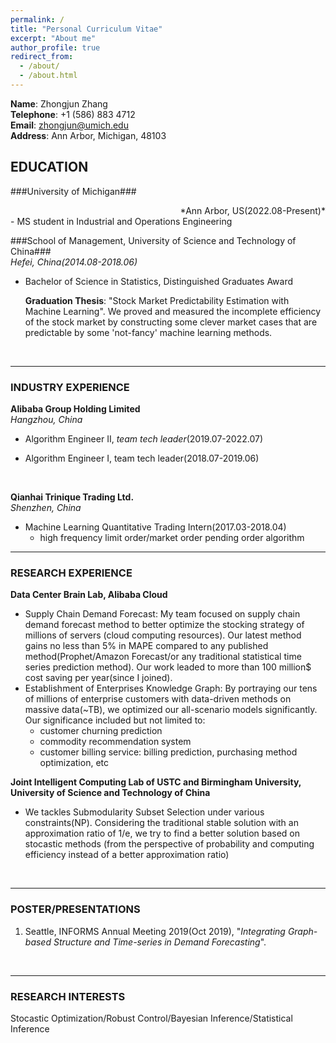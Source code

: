 ```yaml
---
permalink: /
title: "Personal Curriculum Vitae"
excerpt: "About me"
author_profile: true
redirect_from: 
  - /about/
  - /about.html
---
```

**Name**: Zhongjun Zhang\
**Telephone**: +1 (586) 883 4712 \
**Email**: zhongjun@umich.edu\
**Address**: Ann Arbor, Michigan, 48103
<br>

## EDUCATION
###University of Michigan###
<div style="text-align: right"> *Ann Arbor, US(2022.08-Present)* </div>
- MS student in Industrial and Operations Engineering
<br>

###School of Management, University of Science and Technology of China###\
*Hefei, China(2014.08-2018.06)*
- Bachelor of Science in Statistics, Distinguished Graduates Award

  **Graduation Thesis**: "Stock Market Predictability Estimation with Machine Learning". We proved and measured the incomplete efficiency of the stock market by constructing some clever market cases that are predictable by some 'not-fancy' machine learning methods.
<br>

---
### INDUSTRY EXPERIENCE
**Alibaba Group Holding Limited**\
*Hangzhou, China*
- Algorithm Engineer II, *team tech leader*(2019.07-2022.07)

- Algorithm Engineer I, team tech leader(2018.07-2019.06)
<br>

**Qianhai Trinique Trading Ltd.**\
*Shenzhen, China*
- Machine Learning Quantitative Trading Intern(2017.03-2018.04)
  - high frequency limit order/market order pending order algorithm 

---

### RESEARCH EXPERIENCE

**Data Center Brain Lab, Alibaba Cloud**
  - Supply Chain Demand Forecast: My team focused on supply chain demand forecast method to better optimize the stocking strategy of millions of servers (cloud computing resources). Our latest method gains no less than 5% in MAPE compared to any published method(Prophet/Amazon Forecast/or any traditional statistical time series prediction method). Our work leaded to more than 100 million$ cost saving per year(since I joined). 
  - Establishment of Enterprises Knowledge Graph: By portraying our tens of millions of enterprise customers with data-driven methods on massive data(~TB), we optimized our all-scenario models significantly. Our significance included but not limited to:
    - customer churning prediction
    - commodity recommendation system
    - customer billing service: billing prediction, purchasing method optimization, etc

**Joint Intelligent Computing Lab of USTC and Birmingham University, University of Science and Technology of China**
  - We tackles Submodularity Subset Selection under various constraints(NP). Considering the traditional stable solution with an approximation ratio of 1/e, we try to find a better solution based on stocastic methods (from the perspective of probability and computing efficiency instead of a better approximation ratio)
<br>

---
### POSTER/PRESENTATIONS
1. Seattle, INFORMS Annual Meeting 2019(Oct 2019), "*Integrating Graph-based Structure and Time-series in Demand Forecasting*".
<br>

---
### RESEARCH INTERESTS
Stocastic Optimization/Robust Control/Bayesian Inference/Statistical Inference

